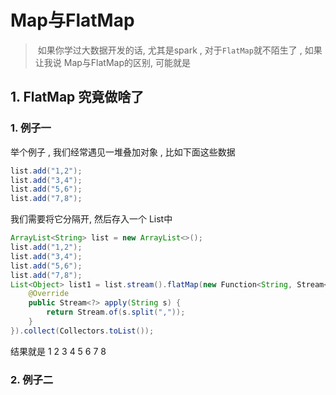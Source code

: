 # Map与FlatMap

> ​	 如果你学过大数据开发的话, 尤其是spark , 对于`FlatMap`就不陌生了 , 如果让我说 Map与FlatMap的区别, 可能就是



## 1. FlatMap 究竟做啥了

### 1. 例子一

举个例子 , 我们经常遇见一堆叠加对象 , 比如下面这些数据

```java
list.add("1,2");
list.add("3,4");
list.add("5,6");
list.add("7,8");
```

我们需要将它分隔开, 然后存入一个 List中

```java
ArrayList<String> list = new ArrayList<>();
list.add("1,2");
list.add("3,4");
list.add("5,6");
list.add("7,8");
List<Object> list1 = list.stream().flatMap(new Function<String, Stream<?>>() {
    @Override
    public Stream<?> apply(String s) {
        return Stream.of(s.split(","));
    }
}).collect(Collectors.toList());
```

结果就是 1 2 3 4 5 6 7 8 

### 2. 例子二

